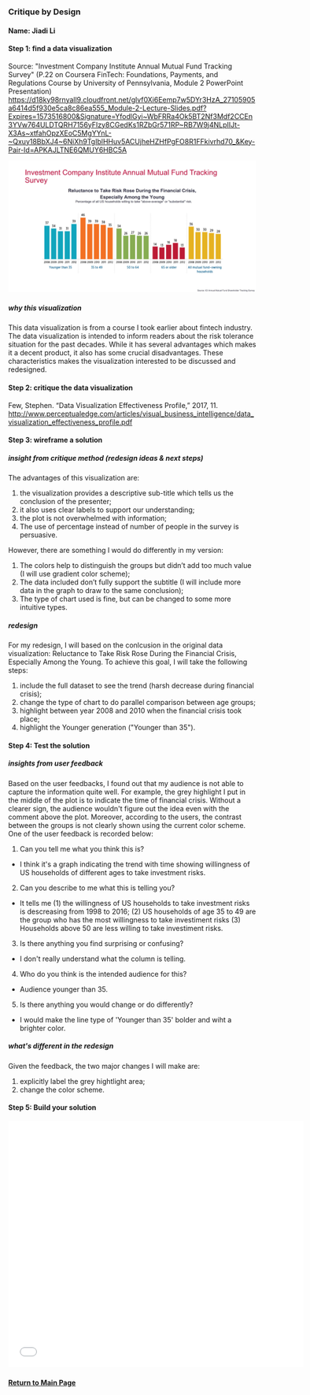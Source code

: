 ### Critique by Design

#### Name: Jiadi Li

#### Step 1: find a data visualization 

Source: "Investment Company Institute Annual Mutual Fund Tracking Survey" (P.22 on Coursera FinTech: Foundations, Payments, and Regulations Course by University of Pennsylvania, Module 2 PowerPoint Presentation) https://d18ky98rnyall9.cloudfront.net/glvf0Xi6Eemp7w5DYr3HzA_27105905a6414d5f930e5ca8c86ea555_Module-2-Lecture-Slides.pdf?Expires=1573516800&Signature=YfodlGyi~WbFRRa4Ok5BT2Nf3Mdf2CCEn3YVw764ULDTQRH7156yFIzy8CGedKs1RZbGr571RP~RB7W9j4NLpIIJt-X3As~xtfahOpzXEoC5MgYYnL-~Qxuy18BbXJ4~6NiXh9TgIblHHuv5ACUjheHZHfPgFO8R1FFkivrhd70_&Key-Pair-Id=APKAJLTNE6QMUY6HBC5A

![Original Data Visualization](./dataviz3original.JPG)

##### why this visualization
This data visualization is from a course I took earlier about fintech industry. The data visualization is intended to inform readers about the risk tolerance situation for the past decades. While it has several advantages which makes it a decent product, it also has some crucial disadvantages. These characteristics makes the visualization interested to be discussed and redesigned. 

#### Step 2: critique the data visualization

Few, Stephen. “Data Visualization Effectiveness Profile,” 2017, 11.
http://www.perceptualedge.com/articles/visual_business_intelligence/data_visualization_effectiveness_profile.pdf

#### Step 3: wireframe a solution

##### insight from critique method (redesign ideas & next steps)
The advantages of this visualization are: 
1. the visualization provides a descriptive sub-title which tells us the conclusion of the presenter; 
2. it also uses clear labels to support our understanding; 
3. the plot is not overwhelmed with information; 
4. The use of percentage instead of number of people in the survey is persuasive. 

However, there are something I would do differently in my version: 
1. The colors help to distinguish the groups but didn’t add too much value (I will use gradient color scheme); 
2. The data included don’t fully support the subtitle (I will include more data in the graph to draw to the same conclusion); 
3. The type of chart used is fine, but can be changed to some more intuitive types.

##### redesign
For my redesign, I will based on the conlcusion in the original data visualization: Reluctance to Take Risk Rose During the Financial Crisis, Especially Among the Young. To achieve this goal, I will take the following steps:
1. include the full dataset to see the trend (harsh decrease during financial crisis);
2. change the type of chart to do parallel comparison between age groups;
3. highlight between year 2008 and 2010 when the financial crisis took place;
4. highlight the Younger generation ("Younger than 35").

#### Step 4: Test the solution

##### insights from user feedback 

Based on the user feedbacks, I found out that my audience is not able to capture the information quite well. For example, the grey highlight I put in the middle of the plot is to indicate the time of financial crisis. Without a clearer sign, the audience wouldn't figure out the idea even with the comment above the plot. Moreover, according to the users, the contrast between the groups is not clearly shown using the current color scheme. One of the user feedback is recorded below:

1. Can you tell me what you think this is?
- I think it's a graph indicating the trend with time showing  willingness of US households of different ages to take investment risks.

2. Can you describe to me what this is telling you?
- It tells me 
(1) the willingness of US households to take investment risks is descreasing from 1998 to 2016; 
(2) US households of age 35 to 49 are the group who has the most willingness to take investiment risks 
(3) Households above 50 are less willing to take investiment risks.

3. Is there anything you find surprising or confusing?
- I don't really understand what the column is telling.

4. Who do you think is the intended audience for this?
- Audience younger than 35.

5. Is there anything you would change or do differently?
- I would make the line type of 'Younger than 35' bolder and wiht a brighter color.

##### what's different in the redesign

Given the feedback, the two major changes I will make are:
1. explicitly label the grey hightlight area;
2. change the color scheme.

#### Step 5: Build your solution

<iframe title="Willingness of all US Households to Take Investment Risks" aria-label="Interactive line chart" src="//datawrapper.dwcdn.net/JK2yE/1/" scrolling="no" frameborder="0" style="border: none;" width="600" height="500"></iframe>

#### [Return to Main Page](/README.md)
